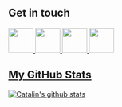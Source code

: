 ## Get in touch

<a href = "mailto:stoicescu.catalinn97@gmail.com">
  <img src="https://logodownload.org/wp-content/uploads/2018/03/gmail-logo-16.png" width="auto" height="50px"> 

<a target="_blank" href="https://www.linkedin.com/in/stoicescu-catalin-11017518b/">
  <img src="https://nepa.com/wp-content/uploads/2017/09/linkedin-logo.png" width="auto" height="50px"> 

<a target="_blank" href="https://github.com/cstoicescu">
  <img src="https://1000logos.net/wp-content/uploads/2018/11/GitHub-logo.png" width="auto" height="50px"> 

<a target="_blank" href="https://www.facebook.com/catalin.stoicescu11">
  <img src="https://www.facebook.com/images/fb_icon_325x325.png" width="auto" height="50px"> 

## My GitHub Stats
[![Catalin's github stats](https://github-readme-stats.vercel.app/api?username=cstoicescu&show_icons=true&theme=radical)](https://github.com/cstoicescu/github-readme-stats)


<!--
**cstoicescu/cstoicescu** is a ✨ _special_ ✨ repository because its `README.md` (this file) appears on your GitHub profile.

Here are some ideas to get you started:

- 🔭 I’m currently working on ...
- 🌱 I’m currently learning ...
- 👯 I’m looking to collaborate on ...
- 🤔 I’m looking for help with ...
- 💬 Ask me about ...
- 📫 How to reach me: ...
- 😄 Pronouns: ...
- ⚡ Fun fact: ...
-->
